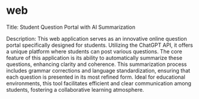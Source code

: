 # web

Title: Student Question Portal with AI Summarization

Description:
This web application serves as an innovative online question portal specifically designed for students. Utilizing the ChatGPT API, it offers a unique platform where students can post various questions. The core feature of this application is its ability to automatically summarize these questions, enhancing clarity and coherence. This summarization process includes grammar corrections and language standardization, ensuring that each question is presented in its most refined form. Ideal for educational environments, this tool facilitates efficient and clear communication among students, fostering a collaborative learning atmosphere.
